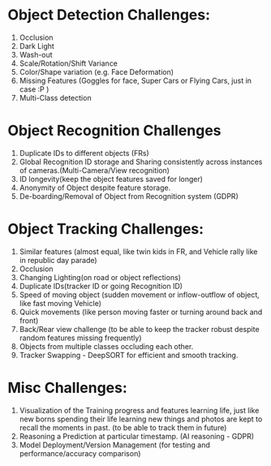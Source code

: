 
# Object Detection Challenges:
1. Occlusion
2. Dark Light
3. Wash-out
4. Scale/Rotation/Shift Variance
5. Color/Shape variation (e.g. Face Deformation)
6. Missing Features (Goggles for face, Super Cars or Flying Cars, just in case :P )
7. Multi-Class detection

# Object Recognition Challenges
1. Duplicate IDs to different objects (FRs)
2. Global Recognition ID storage and Sharing consistently across instances of cameras.(Multi-Camera/View recognition)
3. ID longevity(keep the object features saved for longer)
4. Anonymity of Object despite feature storage.
5. De-boarding/Removal of Object from Recognition system (GDPR)

# Object Tracking Challenges:
1. Similar features (almost equal, like twin kids in FR, and Vehicle rally like in republic day parade)
2. Occlusion
4. Changing Lighting(on road or object reflections)
5. Duplicate IDs(tracker ID or going Recognition ID)
6. Speed of moving object (sudden movement or inflow-outflow of object, like fast moving Vehicle)
7. Quick movements (like person moving faster or turning around back and front)
8. Back/Rear view challenge (to be able to keep the tracker robust despite random features missing frequently)
9. Objects from multiple classes occluding each other.
10. Tracker Swapping - DeepSORT for efficient and smooth tracking.

# Misc Challenges:
1. Visualization of the Training progress and features learning life, just like new borns spending their life learning new things and photos are kept to recall the moments in past. (to be able to track them in future)
2. Reasoning a Prediction at particular timestamp. (AI reasoning - GDPR)
3. Model Deployment/Version Management (for testing and performance/accuracy comparison)
